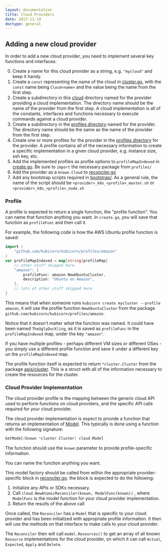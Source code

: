 ```yaml
---
layout: documentation
title: Cloud Providers
date: 2017-11-19
doctype: general
---
```



## Adding a new cloud provider
In order to add a new cloud provider, you need to implement several key functions and interfaces:

0. Create a name for this cloud provider as a string, e.g. `"mycloud"` and keep it handy.
1. Create a `const` representing the name of the cloud in [cluster.go](https://github.com/kubicorn/kubicorn/blob/master/apis/cluster/cluster.go#L21), with the `const` name being `Cloud<name>` and the value being the name from the first step.
2. Create a subdirectory in this [cloud](https://github.com/kubicorn/kubicorn/tree/master/cloud) directory named for the provider providing a cloud implementation. The directory name should be the name of the provider from the first step. A cloud implementation is all of the constants, interfaces and functions necessary to execute commands against a cloud provider.
3. Create a subdirectory in the [profiles directory](https://github.com/kubicorn/kubicorn/tree/master/profiles) named for the provider. The directory name should be the same as the name of the provider from the first step.
4. Create one or more profiles for the provider in the [profiles directory](https://github.com/kubicorn/kubicorn/tree/master/profiles) for the provider. A profile contains all of the necessary information to create a specific implementation in a given cloud provider, e.g. instance size, ssh key, etc.
5. Add the implemented profiles as profile options to `profileMapIndexed` in [create.go](https://github.com/kubicorn/kubicorn/blob/master/cmd/create.go). Be sure to `import` the necessary package from `profiles/`
6. Add the provider as a `known.Cloud` to [reconciler.go](https://github.com/kubicorn/kubicorn/blob/master/pkg/reconciler.go)
7. Add any bootstrap scripts required in [bootstrap/](https://github.com/kubicorn/kubicorn/tree/master/bootstrap/). As a general rule, the name of the script should be `<provider>_k8s_<profile>_master.sh` or `<provider>_k8s_<profile>_node.sh`

### Profile
A profile is expected to return a single function, the "profile function". You can name that function anything you want. In `create.go`, you will save that function as `profileFunc` and then call it.

For example, the following code is how the AWS Ubuntu profile function is saved:

```go
import (
	"github.com/kubicorn/kubicorn/profiles/amazon"
)
var profileMapIndexed = map[string]profileMap{
	// other stuff skipped here
	"amazon": {
		profileFunc: amazon.NewUbuntuCluster,
		description: "Ubuntu on Amazon",
	},
	// lots of other stuff skipped here
}
```

This means that when someone runs `kubicorn create mycluster --profile amazon`, it will use the profile function `NewUbuntuCluster` from the package `github.com/kubicorn/kubicorn/profiles/amazon`.

Notice that it doesn't matter _what_ the function was named. It could have been named `TheUglyDuckling`, as it is saved as `profileFunc` in the `profileMapIndexed` map, under the key `"amazon"`.

If you have multiple profiles - perhaps different VM sizes or different OSes - you simply use a different profile function and save it under a different key un the `profileMapIndexed` map.

The profile function itself is expected to return `*cluster.Cluster` from the package [apis/cluster](https://github.com/kubicorn/kubicorn/tree/master/apis/cluster). This is a struct with all of the information necessary to create the resources for the cluster.

### Cloud Provider Implementation
The cloud provider profile is the mapping between the generic cloud API used to perform functions on cloud providers, and the specific API calls required for your cloud provider.

The cloud provider implementation is expect to provide a function that returns an implementation of [Model](https://github.com/kubicorn/kubicorn/blob/master/cloud/interface.go#L39). This typically is done using a function with the following signature:

```go
GetModel(known *cluster.Cluster) cloud.Model
```

The function should use the `known` parameter to provide profile-specific information.

You can name the function anything you want.

This model factory should be called from within the appropriate provider-specific block in [reconciler.go](https://github.com/kubicorn/kubicorn/blob/master/pkg/reconciler.go). the block is expected to do the following:

1. Initialize any APIs or SDKs necessary.
2. Call `cloud.NewAtomicReconciler(known, ModelFunc(known))` , where `ModelFunc` is the model function for your cloud provider implementation.
3. Return the results of the above call

Once called, the `Reconciler` has a `Model` that is specific to your cloud provider and has been initialized with appropriate profile information. It then will use the methods on that interface to make calls to your cloud provider.

The `Reconciler` then will call `model.Resources()` to get an array of all known `Resource` implementations for the cloud provider, on which it can call `Actual`, `Expected`, `Apply` and `Delete`.
